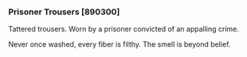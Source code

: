### Prisoner Trousers [890300]

Tattered trousers. Worn by a prisoner convicted of an appalling crime.

Never once washed, every fiber is filthy. The smell is beyond belief.